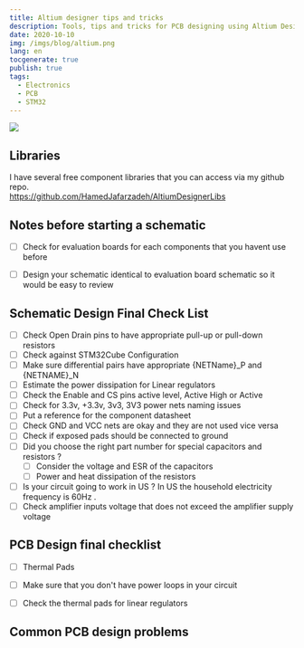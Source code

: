 ```yaml
---
title: Altium designer tips and tricks
description: Tools, tips and tricks for PCB designing using Altium Designer
date: 2020-10-10
img: /imgs/blog/altium.png
lang: en
tocgenerate: true
publish: true
tags:
  - Electronics
  - PCB
  - STM32
---
```


![](/imgs/blog/altium.jpg)


## Libraries

I have several free component libraries that you can access via my github repo.<br>
https://github.com/HamedJafarzadeh/AltiumDesignerLibs

## Notes before starting a schematic

- [ ] Check for evaluation boards for each components that you havent use before
- [ ] Design your schematic identical to evaluation board schematic so it would be easy to review



## Schematic Design Final Check List
- [ ] Check Open Drain pins to have appropriate pull-up or pull-down resistors
- [ ] Check against STM32Cube Configuration
- [ ]  Make sure differential pairs have appropriate {NETName}\_P and {NETNAME}\_N
- [ ]  Estimate the power dissipation for Linear regulators
- [ ]   Check the Enable and CS pins active level, Active High  or Active
- [ ]   Check for 3.3v, +3.3v, 3v3, 3V3 power nets naming issues
- [ ]   Put a reference for the component datasheet
- [ ]   Check GND and VCC nets are okay and they are not used vice versa
- [ ]   Check if exposed pads should be connected to ground
- [ ] Did you choose the right part number for special capacitors and resistors ? 
  - [ ]   Consider the voltage and ESR of the capacitors
  - [ ]   Power and heat dissipation of the resistors
- [ ]   Is your circuit going to work in US ? In US the household electricity frequency is 60Hz .
- [ ]   Check amplifier inputs voltage that does not exceed the amplifier supply voltage

## PCB Design final checklist
- [ ] Thermal Pads
- [ ] Make sure that you don't have power loops in  your circuit
- [ ] Check the thermal pads for linear regulators



## Common PCB design problems



